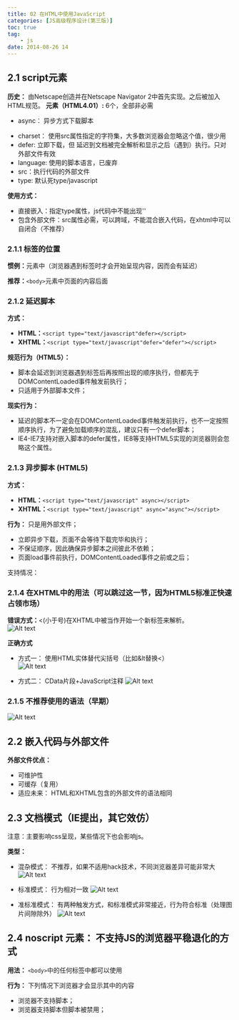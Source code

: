 ```yaml
---
title: 02 在HTML中使用JavaScript
categories: [JS高级程序设计(第三版)]
toc: true
tag:
    - js
date: 2014-08-26 14
---
```


## 2.1  script元素

**历史：**   由Netscape创造并在Netscape Navigator 2中首先实现。之后被加入HTML规范。
**元素（HTML4.01）:**   6个，全部非必需

+ async：    异步方式下载脚本
- charset：    使用src属性指定的字符集，大多数浏览器会忽略这个值，很少用
- defer:   立即下载，但 延迟到文档被完全解析和显示之后（遇到</html>）执行。只对外部文件有效
- language:    使用的脚本语言，已废弃
- src：执行代码的外部文件
- type:    默认死type/javascript

**使用方式：**

- 直接嵌入：指定type属性，js代码中不能出现'</script>'
- 包含外部文件：src属性必需，可以跨域，不能混合嵌入代码，在xhtml中可以自闭合（不推荐）

### 2.1.1    标签的位置

**惯例：**<head>元素中（浏览器遇到<body>标签时才会开始呈现内容，因而会有延迟）

**推荐：**`<body>`元素中页面的内容后面


### 2.1.2    延迟脚本
**方式：**

- **HTML：**`<script type="text/javascript"defer></script>    `
- **XHTML：**`<script type="text/javascript"defer="defer"></script>`   

**规范行为（HTML5）：**

- 脚本会延迟到浏览器遇到</html>标签后再按照出现的顺序执行，但都先于DOMContentLoaded事件触发前执行；
- 只适用于外部脚本文件；

**现实行为：**

- 延迟的脚本不一定会在DOMContentLoaded事件触发前执行，也不一定按照顺序执行，为了避免加载顺序的混乱，建议只有一个defer脚本；
-  IE4-IE7支持对嵌入脚本的defer属性，IE8等支持HTML5实现的浏览器则会忽略这个属性。

### 2.1.3    异步脚本 (HTML5)

**方式：**

- **HTML：**`<script type="text/javascript" async></script> `   
- **XHTML：**`<script type="text/javascript" async="async"></script>` 

**行为：** 
只是用外部文件；

- 立即异步下载，页面不会等待下载完毕和执行；
- 不保证顺序，因此确保异步脚本之间彼此不依赖；
- 页面load事件前执行，DOMContentLoaded事件之前或之后；

支持情况：

### 2.1.4    在XHTML中的用法（可以跳过这一节，因为HTML5标准正快速占领市场）     

**错误方式：**<(小于号)在XHTML中被当作开始一个新标签来解析。                                                                                                      
![Alt text](http://o6ul1xz4z.bkt.clouddn.com/1450428411211.png)
                       

**正确方式**   

- 方式一：    使用HTML实体替代尖括号（比如&lt替换<）          
![Alt text](http://o6ul1xz4z.bkt.clouddn.com/1450428430947.png)

-  方式二：    CData片段+JavaScript注释
![Alt text](http://o6ul1xz4z.bkt.clouddn.com/1450428447412.png)

                                                                                                                                                                            
### 2.1.5    不推荐使用的语法（早期）     
![Alt text](http://o6ul1xz4z.bkt.clouddn.com/1450428543661.png)

                  
## 2.2    嵌入代码与外部文件

**外部文件优点：**

- 可维护性
- 可缓存（复用）
- 适应未来：    HTML和XHTML包含的外部文件的语法相同

## 2.3    文档模式（IE提出，其它效仿）

注意：主要影响css呈现，某些情况下也会影响js。

**类型：**

- 混杂模式：   不推荐，如果不适用hack技术，不同浏览器差异可能非常大 
![Alt text](http://o6ul1xz4z.bkt.clouddn.com/1450428919678.png)

- 标准模式：    行为相对一致
![Alt text](http://o6ul1xz4z.bkt.clouddn.com/1450428816811.png)

- 准标准模式：    有两种触发方式，和标准模式非常接近，行为符合标准（处理图片间隙除外）
![Alt text](http://o6ul1xz4z.bkt.clouddn.com/1450428869793.png)

## 2.4   noscript 元素：    不支持JS的浏览器平稳退化的方式


**用法：**    `<body>`中的任何标签中都可以使用

**行为：**    下列情况下浏览器才会显示其中的内容

- 浏览器不支持脚本；
- 浏览器支持脚本但脚本被禁用；


